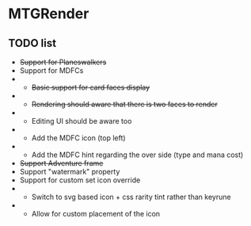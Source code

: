 # MTGRender

## TODO list

-   ~~Support for Planeswalkers~~
-   Support for MDFCs
-   -   ~~Basic support for card faces display~~
-   -   ~~Rendering should aware that there is two faces to render~~
-   -   Editing UI should be aware too
-   -   Add the MDFC icon (top left)
-   -   Add the MDFC hint regarding the over side (type and mana cost)
-   ~~Support Adventure frame~~
-   Support "watermark" property
-   Support for custom set icon override
-   -   Switch to svg based icon + css rarity tint rather than keyrune
-   -   Allow for custom placement of the icon
